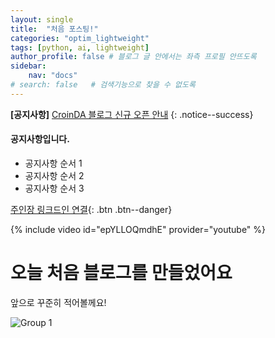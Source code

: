 ```yaml
---
layout: single
title:  "처음 포스팅!"
categories: "optim_lightweight"
tags: [python, ai, lightweight]
author_profile: false # 블로그 글 안에서는 좌측 프로필 안뜨도록
sidebar: 
    nav: "docs"
# search: false   # 검색기능으로 찾을 수 없도록
---
```


**[공지사항]** [CroinDA 블로그 신규 오픈 안내](https://croinda.github.io/)
{: .notice--success}

<div class="notice--info">
<!-- <h2>공지사항입니다.</h2> 윗줄 여백 변경-->
<h4>공지사항입니다.</h4>
<ul>
    <li>공지사항 순서 1</li>
    <li>공지사항 순서 2</li>
    <li>공지사항 순서 3</li>
</ul>
</div>


<!-- 버튼 추가 -->
[주인장 링크드인 연결](https://www.linkedin.com/in/kwangjin-park-4b752a271/){: .btn .btn--danger}


{% include video id="epYLLOQmdhE" provider="youtube" %}


# 오늘 처음 블로그를 만들었어요

앞으로 꾸준히 적어볼께요!



![Group 1](../../images/2025-02-17-first/Group_1.png)
